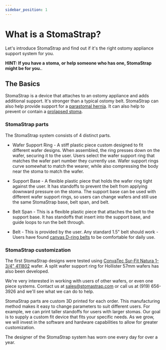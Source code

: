 ```yaml
---
sidebar_position: 1
---
```


# What is a StomaStrap?

Let's introduce StomaStrap and find out if it's the right ostomy appliance support system for you.

 **HINT: If you have a stoma, or help someone who has one, StomaStrap might be for you.**.

## The Basics

StomaStrap is a device that attaches to an ostomy appliance and adds additional support. It's stronger than a typical ostomy belt. 
StomaStrap can also help provide support for a [parastomal hernia](https://www.google.com/search?q=parastomal+hernia). 
It can also help to prevent or contain a [prolapsed stoma](https://www.google.com/search?q=parastomal+hernia).

### StomaStrap parts

The StomaStrap system consists of 4 distinct parts. 

* Wafer Support Ring - A stiff plastic piece custom designed to fit different wafer designs. When assembled, the ring presses down on the wafer, securing it to the user. Users  select the wafer support ring that matches the wafer part number they currently use. Wafer support rings curve somewhat to match the wearer, while also compressing the body near the stoma to match the wafer.

* Support Base - A flexible plastic piece that holds the wafer ring tight against the user. It has standoffs to prevent the belt from applying downward pressure on the stoma. 
The support base can be used with different wafer support rings, so users can change wafers and still use the same StomaStrap base, belt span, and belt.

* Belt Span - This is a flexible plastic piece that attaches the belt to the support base. It has standoffs that insert into the support base, and guide loops to run the belt through. 

* Belt - This is provided by the user. Any standard 1.5" belt should work - Users have found [canvas D-ring belts](https://www.google.com/search?q=1.5"+canvas+d-ring+belt) to be comfortable for daily use.

### StomaStrap customization

The first StomaStrap designs were tested using [ConvaTec Sur-Fit Natura 1-3/4" 411802](https://www.google.com/search?q=convatec+sur+fit+natura+411802) wafer. A split wafer support ring for Hollister 57mm wafers has also been developed.

We're very interested in working with users of other wafers, or even one piece systems. Contact us at [sales@stomastrap.com](mailto:sales@stomastrap.com) or call us at (919) 656-3926 and we'll see what we can do to help. 

StomaStrap parts are custom 3D printed for each order. This manufacturing method makes it easy to change parameters to suit different users. For example, we can print taller standoffs for users with larger stomas. Our goal is to supply a custom fit device that fits your specific needs. As we grow, we will invest in the software and hardware capabilities to allow for greater customization.

The designer of the StomaStrap system has worn one every day for over a year.  
